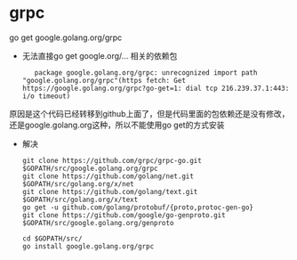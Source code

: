 # grpc 

go get google.golang.org/grpc

   * 无法直接go get google.org/... 相关的依赖包

      ```bashrc
         package google.golang.org/grpc: unrecognized import path "google.golang.org/grpc"(https fetch: Get https://google.golang.org/grpc?go-get=1: dial tcp 216.239.37.1:443: i/o timeout)
      ```

   原因是这个代码已经转移到github上面了，但是代码里面的包依赖还是没有修改，还是google.golang.org这种，所以不能使用go get的方式安装

   * 解决
   
      ```
      git clone https://github.com/grpc/grpc-go.git $GOPATH/src/google.golang.org/grpc
      git clone https://github.com/golang/net.git $GOPATH/src/golang.org/x/net
      git clone https://github.com/golang/text.git $GOPATH/src/golang.org/x/text
      go get -u github.com/golang/protobuf/{proto,protoc-gen-go}
      git clone https://github.com/google/go-genproto.git $GOPATH/src/google.golang.org/genproto

      cd $GOPATH/src/
      go install google.golang.org/grpc
      ```
